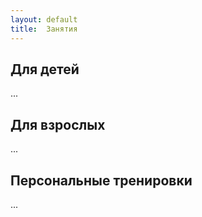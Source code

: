 ```yaml
---
layout: default
title:  Занятия
---
```


## Для детей
...

## Для взрослых
...

## Персональные тренировки
...

